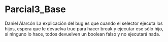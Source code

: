 # Parcial3_Base
Daniel Alarcón
La explicación del bug es que cuando el selector ejecuta los hijos, espera que le devuelva true para hacer break y ejecutar ese sólo hijo, si ninguno lo hace, todos devuelven un boolean falso y no ejecutará nada.
